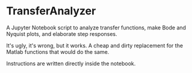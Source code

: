 # TransferAnalyzer
A Jupyter Notebook script to analyze transfer functions, make Bode and Nyquist plots, and elaborate step responses.

It's ugly, it's wrong, but it works. A cheap and dirty replacement for the Matlab functions that would do the same.

Instructions are written directly inside the notebook.
